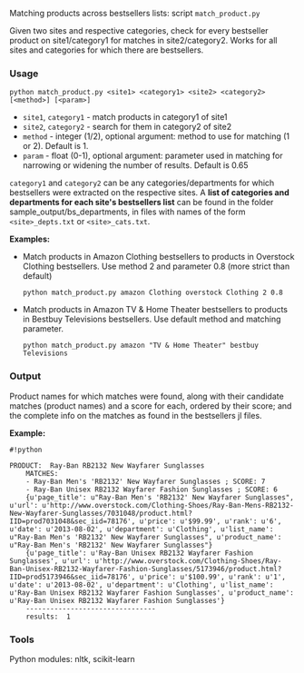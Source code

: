 Matching products across bestsellers lists: script `match_product.py`

Given two sites and respective categories, check for every bestseller product on site1/category1 for matches in site2/category2. Works for all sites and categories for which there are bestsellers.

### Usage ###

    python match_product.py <site1> <category1> <site2> <category2> [<method>] [<param>]

* `site1`, `category1` - match products in category1 of site1
* `site2`, `category2` - search for them in category2 of site2
* `method` - integer (1/2), optional argument: method to use for matching (1 or 2). Default is 1.
* `param` - float (0-1), optional argument: parameter used in matching for narrowing or widening the number of results. Default is 0.65

`category1` and `category2` can be any categories/departments for which bestsellers were extracted on the respective sites. A **list of categories and departments for each site's bestsellers list** can be found in the folder sample_output/bs_departments, in files with names of the form `<site>_depts.txt` or `<site>_cats.txt`.

**Examples:** 

* Match products in Amazon Clothing bestsellers to products in Overstock Clothing bestsellers. Use method 2 and parameter 0.8 (more strict than default)

     `python match_product.py amazon Clothing overstock Clothing 2 0.8`

* Match products in Amazon TV & Home Theater bestsellers to products in Bestbuy Televisions bestsellers. Use default method and matching parameter.

     `python match_product.py amazon "TV & Home Theater" bestbuy Televisions`


### Output ###

Product names for which matches were found, along with their candidate matches (product names) and a score for each, ordered by their score; and the complete info on the matches as found in the bestsellers jl files.

**Example:**

    
```
#!python

PRODUCT:  Ray-Ban RB2132 New Wayfarer Sunglasses
    MATCHES: 
    - Ray-Ban Men's 'RB2132' New Wayfarer Sunglasses ; SCORE: 7
    - Ray-Ban Unisex RB2132 Wayfarer Fashion Sunglasses ; SCORE: 6
    {u'page_title': u"Ray-Ban Men's 'RB2132' New Wayfarer Sunglasses", u'url': u'http://www.overstock.com/Clothing-Shoes/Ray-Ban-Mens-RB2132-New-Wayfarer-Sunglasses/7031048/product.html?IID=prod7031048&sec_iid=78176', u'price': u'$99.99', u'rank': u'6', u'date': u'2013-08-02', u'department': u'Clothing', u'list_name': u"Ray-Ban Men's 'RB2132' New Wayfarer Sunglasses", u'product_name': u"Ray-Ban Men's 'RB2132' New Wayfarer Sunglasses"}
    {u'page_title': u'Ray-Ban Unisex RB2132 Wayfarer Fashion Sunglasses', u'url': u'http://www.overstock.com/Clothing-Shoes/Ray-Ban-Unisex-RB2132-Wayfarer-Fashion-Sunglasses/5173946/product.html?IID=prod5173946&sec_iid=78176', u'price': u'$100.99', u'rank': u'1', u'date': u'2013-08-02', u'department': u'Clothing', u'list_name': u'Ray-Ban Unisex RB2132 Wayfarer Fashion Sunglasses', u'product_name': u'Ray-Ban Unisex RB2132 Wayfarer Fashion Sunglasses'}
    --------------------------------
    results:  1
```

### Tools ###

Python modules: nltk, scikit-learn

